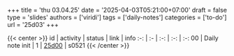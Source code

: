 
+++
title = 'thu 03.04.25'
date = '2025-04-03T05:21:00+07:00'
draft = false
type = 'slides'
authors = ['viridi']
tags = ['daily-notes']
categories = ['to-do']
url = '25d03'
+++

{{< center >}}
id | activity | status | link | info
:-: | :- | :-: | :-: | :-:
00 | Daily note init | 1 | [25d00](/notes/25d00) | s0521
{{< /center >}}
